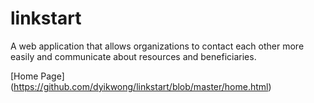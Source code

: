 # linkstart
A web application that allows organizations to contact each other more easily and communicate about resources and beneficiaries.

[Home Page] (https://github.com/dyikwong/linkstart/blob/master/home.html)
